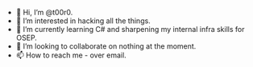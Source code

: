 - 👋 Hi, I’m @t00r0.
- 👀 I’m interested in hacking all the things.
- 🌱 I’m currently learning C# and sharpening my internal infra skills for OSEP.
- 💞️ I’m looking to collaborate on nothing at the moment.
- 📫 How to reach me - over email.

<!---
t00r0/t00r0 is a ✨ special ✨ repository because its `README.md` (this file) appears on your GitHub profile.
You can click the Preview link to take a look at your changes.
--->
